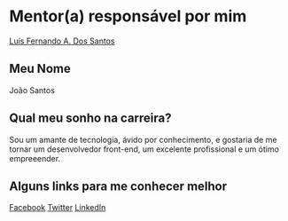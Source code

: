 # Mentor(a) responsável por mim

[Luís Fernando A. Dos Santos](../../mentors/profiles/luiz_fernando.md)

## Meu Nome

João Santos

## Qual meu sonho na carreira?

Sou um amante de tecnologia, ávido por conhecimento, e gostaria de me tornar um desenvolvedor front-end, um excelente profissional e um ótimo empreeender.

## Alguns links para me conhecer melhor

[Facebook](https://www.facebook.com/profile.php?id=100013250825289)
[Twitter](https://twitter.com/Jovsan7)
[LinkedIn](https://www.linkedin.com/in/jo%C3%A3o-santos-abb4bb136/)
